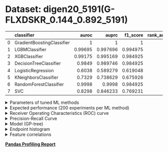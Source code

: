 # Dataset: digen20_5191(G-FLXDSKR_0.144_0.892_5191)

|    | classifier                 |   auroc |    auprc |   f1_score |   rank_auroc |   rank_auprc |   rank_f1 |
|---:|:---------------------------|--------:|---------:|-----------:|-------------:|-------------:|----------:|
|  0 | GradientBoostingClassifier | 1       | 1        |   1        |            1 |            1 |         1 |
|  1 | LGBMClassifier             | 0.99695 | 0.997696 |   0.994975 |            3 |            3 |         2 |
|  2 | XGBClassifier              | 0.99175 | 0.995169 |   0.984925 |            4 |            4 |         3 |
|  3 | DecisionTreeClassifier     | 0.9849  | 0.989746 |   0.984925 |            5 |            5 |         3 |
|  4 | LogisticRegression         | 0.6038  | 0.589279 |   0.619048 |            8 |            8 |         8 |
|  5 | KNeighborsClassifier       | 0.7329  | 0.738629 |   0.675926 |            7 |            7 |         7 |
|  6 | RandomForestClassifier     | 0.9998  | 0.9998   |   0.984925 |            1 |            1 |         3 |
|  7 | SVC                        | 0.8298  | 0.846233 |   0.769231 |            6 |            6 |         6 |


<details>
<summary>Parameters of tuned ML methods</summary>


```
GradientBoostingClassifier(learning_rate=0.13455189615628219,
                           loss='exponential', max_depth=8, min_samples_leaf=9,
                           n_iter_no_change=10, random_state=5191, tol=1e-07,
                           validation_fraction=0.09)
LGBMClassifier(boosting_type='dart', deterministic=True, force_row_wise=True,
               max_depth=5, metric='binary_logloss', n_estimators=61, n_jobs=1,
               num_leaves=41, objective='binary', random_state=5191)
XGBClassifier(alpha=0.018158849643115944, base_score=0.5, booster='gbtree',
              colsample_bylevel=1, colsample_bynode=1, colsample_bytree=1,
              eta=5.620530542415265e-06, eval_metric='logloss', gamma=0.0,
              gpu_id=-1, importance_type='gain', interaction_constraints='',
              learning_rate=5.62053128e-06, max_delta_step=0, max_depth=7,
              min_child_weight=1, missing=nan, monotone_constraints='()',
              n_estimators=40, n_jobs=1, nthread=1, num_parallel_tree=1,
              random_state=5191, reg_alpha=0.0181588493,
              reg_lambda=0.013104984102798105, scale_pos_weight=1, subsample=1,
              tree_method='exact', use_label_encoder=False,
              validate_parameters=1, ...)
DecisionTreeClassifier(criterion='entropy', max_depth=8, min_samples_leaf=13,
                       min_samples_split=12, random_state=5191)
LogisticRegression(C=0.06341070239242864, random_state=5191, solver='saga')
KNeighborsClassifier(n_neighbors=20, p=1, weights='distance')
RandomForestClassifier(max_depth=3, max_features=None, min_samples_leaf=17,
                       min_samples_split=4, n_estimators=40, random_state=5191)
SVC(C=865.2698339697611, coef0=6.5, gamma='auto', kernel='poly',
    probability=True, random_state=5191, tol=0.0003163101346655524)
```

</details>

<details>
<summary>Expected performance (200 experiments per ML method)</summary>
<img src='digen20_5191-box.svg' width=40% />
</details>

<details>
<summary>Receiver Operating Characteristics (ROC) curve</summary>
<img src='digen20_5191-roc.svg' width=40% />
</details>

<details>
<summary>Precision-Recall Curve</summary>
<img src='digen20_5191-prc.svg' width=40% />
</details>

<details>
<summary>Model (GP-tree)</summary>
<img src='digen20_5191-model.svg' height=10% />
</details>

<details>
<summary>Endpoint histogram</summary>
<img src='digen20_5191-endpoint.svg' width=40% />
</details>

<details>
<summary>Feature correlations</summary>
<img src='digen20_5191-corr.svg' width=40% />
</details>

[**Pandas Profiling Report**](https://github.io/athril/digen-test/docs/profile/digen20_5191.html)